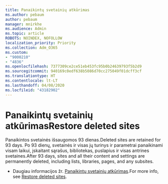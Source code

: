 ```yaml
---
title: Panaikintų svetainių atkūrimas
ms.author: pebaum
author: pebaum
manager: mnirkhe
ms.audience: Admin
ms.topic: article
ROBOTS: NOINDEX, NOFOLLOW
localization_priority: Priority
ms.collection: Adm_O365
ms.custom:
- "9000210"
- "4836"
ms.openlocfilehash: 7377309ce2ce51eb453fc95b0b24639793f5b2d9
ms.sourcegitcommit: 940169c0edf638b5086d70cc275049f01dcff3cf
ms.translationtype: HT
ms.contentlocale: lt-LT
ms.lasthandoff: 04/08/2020
ms.locfileid: "43182902"
---
```

# <a name="restore-deleted-sites"></a><span data-ttu-id="00a88-102">Panaikintų svetainių atkūrimas</span><span class="sxs-lookup"><span data-stu-id="00a88-102">Restore deleted sites</span></span>

<span data-ttu-id="00a88-103">Panaikintos svetainės išsaugomos 93 dienas.</span><span class="sxs-lookup"><span data-stu-id="00a88-103">Deleted sites are retained for 93 days.</span></span> <span data-ttu-id="00a88-104">Po 93 dienų, svetainės ir visas jų turinys ir parametrai panaikinami visam laikui, įskaitant sąrašus, bibliotekas, puslapius ir visas antrines svetaines.</span><span class="sxs-lookup"><span data-stu-id="00a88-104">After 93 days, sites and all their content and settings are permanently deleted, including lists, libraries, pages, and any subsites.</span></span>

- <span data-ttu-id="00a88-105">Daugiau informacijos žr. [Panaikintų svetainių atkūrimas](https://docs.microsoft.com/sharepoint/restore-deleted-site-collection).</span><span class="sxs-lookup"><span data-stu-id="00a88-105">For more info, see [Restore deleted sites](https://docs.microsoft.com/sharepoint/restore-deleted-site-collection).</span></span>

